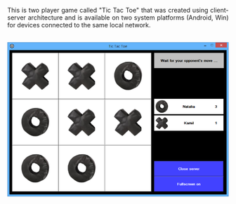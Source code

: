 <p align="justify">
  This is two player game called "Tic Tac Toe" that was created using client-server architecture and is available on two system platforms (Android, Win) for devices connected to the same local network.
</p>
<br />
<img
  src="https://github.com/Karmello/TicTacToe/blob/master/screenshots/6.png"
  alt="EightQueens"
  width="700px"
/>
